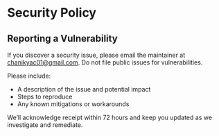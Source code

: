 # Security Policy

## Reporting a Vulnerability
If you discover a security issue, please email the maintainer at chanikyac01@gmail.com. Do not file public issues for vulnerabilities.

Please include:
- A description of the issue and potential impact
- Steps to reproduce
- Any known mitigations or workarounds

We’ll acknowledge receipt within 72 hours and keep you updated as we investigate and remediate.

